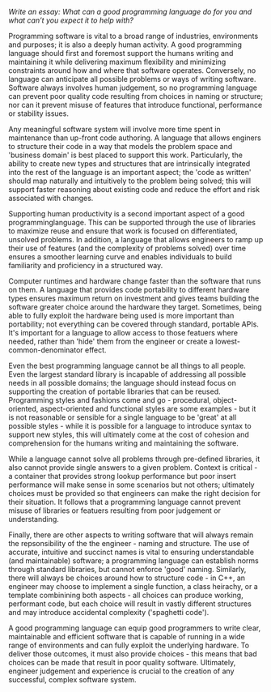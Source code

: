 _Write an essay: What can a good programming language do for you and what can’t you expect it to help with?_

Programming software is vital to a broad range of industries, environments and purposes; it is also a deeply human activity. A good programming language should first and foremost support the humans writing and maintaining it while delivering maximum flexibility and minimizing constraints around how and where that software operates. Conversely, no language can anticipate all possible problems or ways of writing software. Software always involves human judgement, so no programming language can prevent poor quality code resulting from choices in naming or structure; nor can it prevent misuse of features that introduce functional, performance or stability issues.

Any meaningful software system will involve more time spent in maintenance than up-front code authoring. A language that allows enginers to structure their code in a way that models the problem space and 'business domain' is best placed to support this work. Particularly, the ability to create new types and structures that are intrinsically integrated into the rest of the language is an important aspect; the 'code as written' should map naturally and intuitively to the problem being solved; this will support faster reasoning about existing code and reduce the effort and risk associated with changes.

Supporting human productivity is a second important aspect of a good programminglanguage. This can be supported through the use of libraries to maximize reuse and ensure that work is focused on differentiated, unsolved problems. In addition, a language that allows engineers to ramp up their use of features (and the complexity of problems solved) over time ensures a smoother learning curve and enables individuals to build familiarity and proficiency in a structured way. 

Computer runtimes and hardware change faster than the software that runs on them. A language that provides code portability to different hardware types ensures maximum return on investment and gives teams building the software greater choice around the hardware they target. Sometimes, being able to fully exploit the hardware being used is more important than portability; not everything can be covered through standard, portable APIs. It's important for a language to allow access to those featuers where needed, rather than 'hide' them from the engineer or create a lowest-common-denominator effect.

Even the best programming language cannot be all things to all people. Even the largest standard library is incapable of addressing all possible needs in all possible domains; the language should instead focus on supporting the creation of portable libraries that can be reused. Programming styles and fashions come and go - procedural, object-oriented, aspect-oriented and functional styles are some examples - but it is not reasonable or sensible for a single language to be 'great' at all possible styles - while it is possible for a language to introduce syntax to support new styles, this will ultimately come at the cost of cohesion and comprehension for the humans writing and maintaining the software. 

While a language cannot solve all problems through pre-defined libraries, it also cannot provide single answers to a given problem. Context is critical - a container that provides strong lookup performance but poor insert performance will make sense in some scenarios but not others; ultimately choices must be provided so that engineers can make the right decision for their situation. It follows that a programming language cannot prevent misuse of libraries or featuers resulting from poor judgement or understanding. 

Finally, there are other aspects to writing software that will always remain the repsonsibility of the the engineer - naming and structure. The use of accurate, intuitive and succinct names is vital to ensuring understandable (and maintainable) software; a programming language can establish norms through standard libraries, but cannot enforce 'good' naming. Similarly, there will always be choices around how to structure code - in C++, an engineer may choose to implement a single function, a class heirachy, or a template combinining both aspects - all choices can produce working, performant code, but each choice will result in vastly different structures and may introduce accidental complexity ('spaghetti code').  

A good programming language can equip good programmers to write clear, maintainable and efficient software that is capable of running in a wide range of environments and can fully exploit the underlying hardware. To deliver those outcomes, it must also provide choices - this means that bad choices can be made that result in poor quality software. Ultimately, engineer judgement and experience is crucial to the creation of any successful, complex software system.
